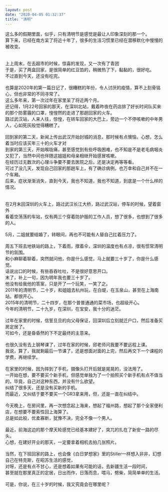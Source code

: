 ```yaml
---
layout: post
date: "2020-04-05 01:32:37"
title: "清明"
---
```



这么多的假期里面，似乎，只有清明节是感觉是最让人印象深刻的那一个。  
算下来，已经在南方呆了将近十年了，很多的生活习惯里已经在潜移默化中慢慢的被改变。  
<br>  
上上周末，在去超市的时候，惊喜的发现，又一次有了青团  
于是，买了两盒回家，是很简单的红豆馅的，稍微热了下，黏黏的，很好吃。  
不过直到今天，还没有吃完。  
<br>
也算是2020年的第一篇日记了，很糟糕的年份，令人讨厌的疫情，算不上刻骨铭心，但也非常的不同寻常了。  
这么多年来，第一次过年在家里呆了将近两个月。  
还记得，1月22号回家的那天，在深圳北站，戴着昨夜在药店排了好长时间队买来的那个防雾霾的口罩，惶惶然的走进了那趟回家的火车。  
路过武汉站，人来人往，惊惶，在转车回家的大巴上，旁边一个不停咳嗽的中年男人，心如死灰般觉得糟糕了。  
<br>
回到家的第二天，新闻上传出武汉开始封城的消息，那时候有点懊恼，心想，怎么着当时应该买年三十的火车才对  
到家的第三天，开始喉咙痛，甚至感觉到有些呼吸困难，也不知是不是老毛病咽炎又犯了，当然中间也伴随这姐姐和母亲相继开始感冒咳嗽。  
在经历过无数次的心理斗争要不要去医院之后，还是决定再等等看。  
可过了没几天，发现自己回家的那趟车上，有了确诊病例，也万幸和自己并不在一个车厢。  
后来，症状渐渐消失，直到今天，我也不知道，我也不知道，到底是一个什么样的情况。  
<br>  
在2月末回深圳的火车上，路过武汉长江大桥，路过武汉站，停车的时候，望着窗外  
看着空荡荡的车站，仅有两三个穿着防护服的工作人员，想了很多，也想到了很多的人。  
<br>
5月，二姐就要结婚了，转眼间，再也不可能有人替自己扛着压力了。  
<br>
周五下班去地铁站的路上，下着雨，撑着伞，深圳的温度也有点凉，很有惯常清明节的氛围。  
和小麻聊着聊着，突然就问他，你是什么感觉，马上就要三十岁了，你是什么感觉。  
话说出口的时候，有些吞吞吐吐，不是很好意思开口。  
末了，补上一句，因为明年我也要三十岁了。  
他没有给我他的答案，只是开了一个玩笑，一笑了之。 
<br> 
2011年的清明节，二十岁，和姐姐去杭州玩，在白堤，在玉泉山，甚至在上海南站，都很开心。  
2015年的清明节，二十四岁，在那个普普通通的菜市场，也超级开心。  
今年的清明节，二十九岁，在深圳，在宝安，我十分的迷茫。  
<br>
过年在家里的时候，信誓旦旦的向父母保证，回深圳后立刻就迁户口，然后准备买房定居了。  
可如今，还是昏昏然的下不定最终的主意来。  
<br>
也很久没有去上钢琴课了，过年在家的时候，邱老师问我要不要远程上课。  
我说，算了，我就剩最后一节课了，还是想面对面的上完，然后再交下一个课程的学费，再继续学。  
<br>
在家里的时候，因为摔到了手机，摄像头打开后就是晃晃的，没法用了。  
一开始在想，要不要买个新手机，但感觉单独为了一个拍照买个新手机有点不值当的，毕竟，自己对这种东西，并没有什么欲望。  
纠结了很多天，还是没有买新的手机。  
而最近，又纠结于要不要买一个GR3拿来用，但，还是一直在纠结中。  
<br>
今天晚上，在房间里，再一次想念起上海来，想起了福州路，想起了那个全家便利店，在想要不要索性回上海算了。  
总是如此般，优柔寡断，犹豫不决，完全不像一个男人。  
<br>
最近，前海这边的那个摩天轮感觉已经基本建好了，突兀的扎在了新安一路的尽头。  
心想，在建好开业的那天，一定要拿着相机去拍几张照片。  
<br>
当然，在下班回家的路上，也会像《白日梦想家》里的Stiller一样想入非非，幻想自己在特克斯，在昭苏生活的感觉，  
对呀，还是有点不甘心，还是想着如果有可能的话，去新疆生活一段时间，  
甚至就在那里真正的定居，日出而作，日落而息，喂马，劈柴，简简单单的生活。  
<br>
可是，你说，在三十岁的时候，我又究竟会在哪里呢？

